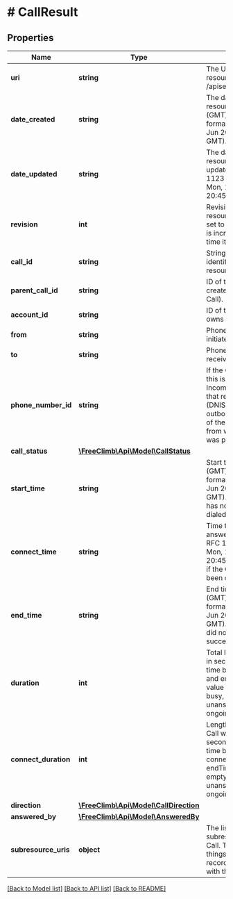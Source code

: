 # # CallResult

## Properties

Name | Type | Description | Notes
------------ | ------------- | ------------- | -------------
**uri** | **string** | The URI for this resource, relative to /apiserver. | [optional]
**date_created** | **string** | The date that this resource was created (GMT) in RFC 1123 format (e.g., Mon, 15 Jun 2009 20:45:30 GMT). | [optional]
**date_updated** | **string** | The date that this resource was last updated (GMT) in RFC 1123 format (e.g., Mon, 15 Jun 2009 20:45:30 GMT). | [optional]
**revision** | **int** | Revision count for the resource. This count is set to 1 on creation and is incremented every time it is updated. | [optional]
**call_id** | **string** | String that uniquely identifies this Call resource. | [optional]
**parent_call_id** | **string** | ID of the Call that created this leg (child Call). | [optional]
**account_id** | **string** | ID of the account that owns this Call. | [optional]
**from** | **string** | Phone number that initiated this Call. | [optional]
**to** | **string** | Phone number that received this Call. | [optional]
**phone_number_id** | **string** | If the Call was inbound, this is the ID of the IncomingPhoneNumber that received the Call (DNIS). If the Call was outbound, this is the ID of the phone number from which the Call was placed (ANI). | [optional]
**call_status** | [**\FreeClimb\Api\Model\CallStatus**](CallStatus.md) |  | [optional]
**start_time** | **string** | Start time of the Call (GMT) in RFC 1123 format (e.g., Mon, 15 Jun 2009 20:45:30 GMT). Empty if the Call has not yet been dialed. | [optional]
**connect_time** | **string** | Time the Call was answered (GMT) in RFC 1123 format (e.g., Mon, 15 Jun 2009 20:45:30 GMT). Empty if the Call has not yet been dialed. | [optional]
**end_time** | **string** | End time of the Call (GMT) in RFC 1123 format (e.g., Mon, 15 Jun 2009 20:45:30 GMT). Empty if the Call did not complete successfully. | [optional]
**duration** | **int** | Total length of the Call in seconds. Measures time between startTime and endTime. This value is empty for busy, failed, unanswered or ongoing Calls. | [optional]
**connect_duration** | **int** | Length of time that the Call was connected in seconds. Measures time between connectTime and endTime. This value is empty for busy, failed, unanswered or ongoing Calls. | [optional]
**direction** | [**\FreeClimb\Api\Model\CallDirection**](CallDirection.md) |  | [optional]
**answered_by** | [**\FreeClimb\Api\Model\AnsweredBy**](AnsweredBy.md) |  | [optional]
**subresource_uris** | **object** | The list of subresources for this Call. These include things like logs and recordings associated with the Call. | [optional]

[[Back to Model list]](../../README.md#models) [[Back to API list]](../../README.md#endpoints) [[Back to README]](../../README.md)

